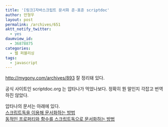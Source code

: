```yaml
---
title: '[링크]자바스크립트 문서화 준-표준 scriptdoc'
author: 안형우
layout: post
permalink: /archives/651
aktt_notify_twitter:
  - yes
daumview_id:
  - 36878875
categories:
  - 웹 퍼블리싱
tags:
  - javascript
---
```

<http://mygony.com/archives/893>&nbsp;잘 정리돼 있다. <div>
  공식 사이트인 scriptdoc.org 는 압타나가 먹었나보다. 정확히 뭔 말인지 각잡고 번역하진 않았다.
</div>

<div>
  압타나의 문서는 아래에 있다.
</div>

<div>
  <a href="https://aptanastudio.tenderapp.com/faqs/using-code-assist/documenting-code" target="_blank">스크립트독을 이용해 문서화하는 방법</a>
</div>

<div>
  <a href="https://aptanastudio.tenderapp.com/faqs/using-code-assist/documenting-dynamic-properties-and-functions-with-scriptdoc" target="_blank">동적인 프로퍼티와 함수를 스크립트독으로 문서화하는 방법</a>
</div>